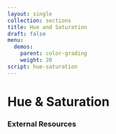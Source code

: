 ```yaml
---
layout: single
collection: sections
title: Hue and Saturation
draft: false
menu:
  demos:
    parent: color-grading
    weight: 20
script: hue-saturation
---
```


# Hue & Saturation

### External Resources

